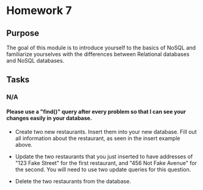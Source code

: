 
# Homework 7

## Purpose

The goal of this module is to introduce yourself to the basics of NoSQL and familiarize yourselves with the differences between Relational databases and NoSQL databases.
## Tasks

### N/A

#### Please use a "find()" query after every problem so that I can see your changes easily in your database.

- Create two new restaurants. Insert them into your new database. Fill out all information about the restaurant, as seen in the insert example above.

- Update the two restaurants that you just inserted to have addresses of "123 Fake Street" for the first restaurant, and "456 Not Fake Avenue" for the second. You will need to use two update queries for this question.

- Delete the two restaurants from the database.
